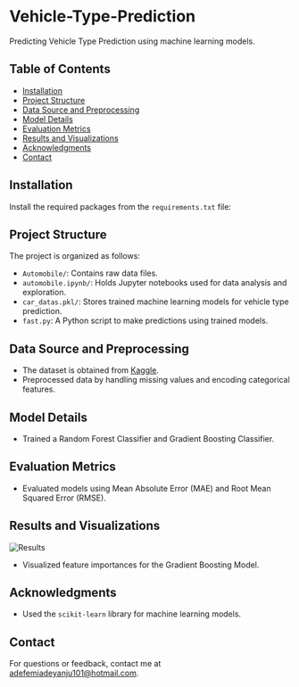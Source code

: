 # Vehicle-Type-Prediction

Predicting Vehicle Type Prediction using machine learning models.

## Table of Contents
- [Installation](#installation)
- [Project Structure](#project-structure)
- [Data Source and Preprocessing](#data-source-and-preprocessing)
- [Model Details](#model-details)
- [Evaluation Metrics](#evaluation-metrics)
- [Results and Visualizations](#results-and-visualizations)
- [Acknowledgments](#acknowledgments)
- [Contact](#contact)

## Installation
Install the required packages from the `requirements.txt` file:

## Project Structure
The project is organized as follows:

- `Automobile/`: Contains raw data files.
- `automobile.ipynb/`: Holds Jupyter notebooks used for data analysis and exploration.
- `car_datas.pkl/`: Stores trained machine learning models for vehicle type prediction.
- `fast.py`: A Python script to make predictions using trained models.

## Data Source and Preprocessing
- The dataset is obtained from [Kaggle](https://www.kaggle.com/dataset).
- Preprocessed data by handling missing values and encoding categorical features.

## Model Details
- Trained a Random Forest Classifier and Gradient Boosting Classifier.

## Evaluation Metrics
- Evaluated models using Mean Absolute Error (MAE) and Root Mean Squared Error (RMSE).

## Results and Visualizations
![Results](images/results.png)
- Visualized feature importances for the Gradient Boosting Model.

## Acknowledgments
- Used the `scikit-learn` library for machine learning models.

## Contact
For questions or feedback, contact me at adefemiadeyanju101@hotmail.com.



